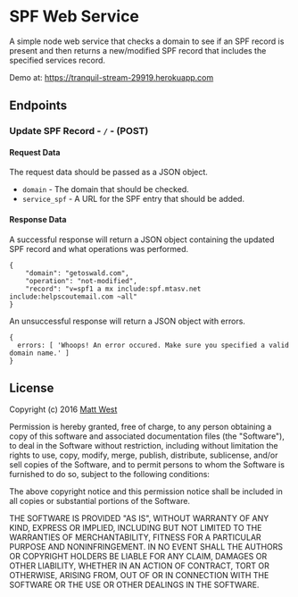 # SPF Web Service

A simple node web service that checks a domain to see if an SPF record is present and then returns a new/modified SPF record that includes the specified services record.

Demo at: https://tranquil-stream-29919.herokuapp.com

## Endpoints


### Update SPF Record - `/` - (POST)

#### Request Data
The request data should be passed as a JSON object.

* `domain` - The domain that should be checked. 
* `service_spf` - A URL for the SPF entry that should be added.

#### Response Data

A successful response will return a JSON object containing the updated SPF record and what operations was performed.
```
{
	"domain": "getoswald.com",
	"operation": "not-modified",
	"record": "v=spf1 a mx include:spf.mtasv.net include:helpscoutemail.com ~all"
}
```

An unsuccessful response will return a JSON object with errors.
```
{
  errors: [ 'Whoops! An error occured. Make sure you specified a valid domain name.' ]
}
```

## License

Copyright (c) 2016 [Matt West](https://mattwest.io)

Permission is hereby granted, free of charge, to any person obtaining a copy of this software and associated documentation files (the "Software"), to deal in the Software without restriction, including without limitation the rights to use, copy, modify, merge, publish, distribute, sublicense, and/or sell copies of the Software, and to permit persons to whom the Software is furnished to do so, subject to the following conditions:

The above copyright notice and this permission notice shall be included in all copies or substantial portions of the Software.

THE SOFTWARE IS PROVIDED "AS IS", WITHOUT WARRANTY OF ANY KIND, EXPRESS OR IMPLIED, INCLUDING BUT NOT LIMITED TO THE WARRANTIES OF MERCHANTABILITY, FITNESS FOR A PARTICULAR PURPOSE AND NONINFRINGEMENT. IN NO EVENT SHALL THE AUTHORS OR COPYRIGHT HOLDERS BE LIABLE FOR ANY CLAIM, DAMAGES OR OTHER LIABILITY, WHETHER IN AN ACTION OF CONTRACT, TORT OR OTHERWISE, ARISING FROM, OUT OF OR IN CONNECTION WITH THE SOFTWARE OR THE USE OR OTHER DEALINGS IN THE SOFTWARE.
